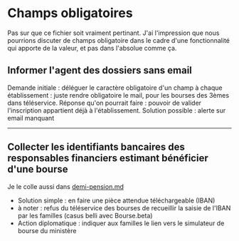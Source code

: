 # Champs obligatoires

Pas sur que ce fichier soit vraiment pertinant. J'ai l'impression que nous pourrions discuter de champs obligatoire dans le cadre d'une fonctionnalité qui apporte de la valeur, et pas dans l'absolue comme ça.


## Informer l'agent des dossiers sans email

Demande initiale : déléguer le caractère obligatoire d'un champ à chaque
établissement : juste rendre obligatoire le mail, pour les bourses des 3èmes
dans téléservice.  Réponse qu'on pourrait faire : pouvoir de valider
l'inscription appartient déjà à l'établissement. Solution possible : alerte sur
email manquant

---


##  Collecter les identifiants bancaires des responsables financiers estimant bénéficier d'une bourse

Je le colle aussi dans [demi-pension.md](demo-pension.md)

- Solution simple : en faire une pièce attendue téléchargeable (IBAN)
- à noter : refus du téléservice des bourses de recueillir la saisie de l'IBAN par les familles (casus belli avec Bourse.beta)
- Action diplomatique : indiquer aux familles le lien vers le simulateur de bourse du ministère
